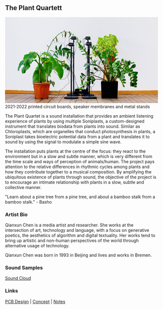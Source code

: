 ## The Plant Quartett
![](Imgs/installation_shot_web.jpg)
2021-2022
printed circuit boards, speaker membranes and metal stands

The Plant Quartet is a sound installation that provides an ambient listening experience of plants by using multiple Soniplasts, a custom-designed instrument that translates biodata from plants into sound. Similar as Chloroplasts, which are organelles that conduct photosynthesis in plants, a Soniplast takes bioelectric potential data from a plant and translates it to sound by using the signal to modulate a simple sine wave.

The installation puts plants at the centre of the focus: they react to the environment but in a slow and subtle manner, which is very different from the time scale and ways of perception of animals/human. The project pays attention to the relative differences in rhythmic cycles among plants and how they contribute together to a musical composition. By amplifying the ubiquitous existence of plants through sound, the objective of the project is to encourage an intimate relationship with plants in a slow, subtle and collective manner.

"Learn about a pine tree from a pine tree, and about a bamboo stalk from a bamboo stalk." - Basho

### Artist Bio
Qianxun Chen is a media artist and researcher. She works at the intersection of art, technology and language, with a focus on generative poetics, the aesthetics of algorithm and digital textuality. Her works tend to bring up artistic and non-human perspectives of the world through alternative usage of technology.

Qianxun Chen was born in 1993 in Beijing and lives and works in Bremen.

### Sound Samples
[Sound Cloud](https://soundcloud.com/user-523089589/the-plant-quatett)

### Links
[PCB Design](https://github.com/digitalmediabremen/plantSonification/blob/main/pcb/pcbDesign.md) |
[Concept](https://github.com/digitalmediabremen/plantSonification/blob/main/concept.md) | [Notes](https://github.com/digitalmediabremen/plantSonification/blob/main/notes.md)
